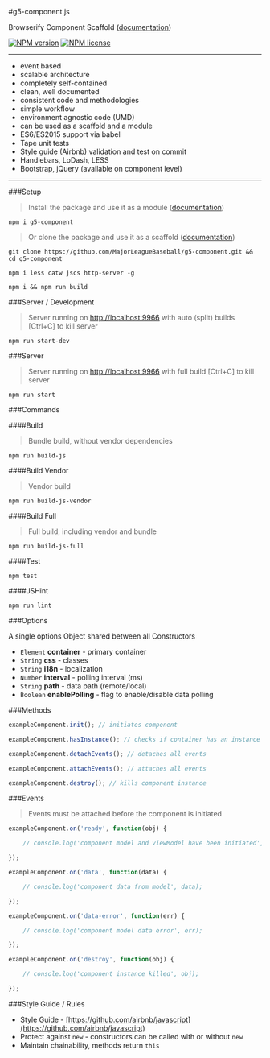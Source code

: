 #g5-component.js

Browserify Component Scaffold ([documentation](https://github.com/MajorLeagueBaseball/g5-component/tree/master/docs#documentation))

[![NPM version](http://img.shields.io/npm/v/g5-component.svg?style=flat-square)](https://www.npmjs.org/package/g5-component) 
[![NPM license](http://img.shields.io/npm/l/g5-component.svg?style=flat-square)](https://www.npmjs.org/package/g5-component)

---

* event based
* scalable architecture
* completely self-contained
* clean, well documented
* consistent code and methodologies
* simple workflow
* environment agnostic code (UMD)
* can be used as a scaffold and a module
* ES6/ES2015 support via babel
* Tape unit tests
* Style guide (Airbnb) validation and test on commit
* Handlebars, LoDash, LESS
* Bootstrap, jQuery (available on component level)

---

###Setup

> Install the package and use it as a module ([documentation](https://github.com/MajorLeagueBaseball/g5-component/blob/master/docs/usage-module.md))

```
npm i g5-component
```

> Or clone the package and use it as a scaffold ([documentation](https://github.com/MajorLeagueBaseball/g5-component/blob/master/docs/usage-scaffold.md))

```
git clone https://github.com/MajorLeagueBaseball/g5-component.git && cd g5-component
```

```
npm i less catw jscs http-server -g
```

```
npm i && npm run build
```

###Server / Development

> Server running on [http://localhost:9966](http://localhost:9966) with auto (split) builds [Ctrl+C] to kill server

```
npm run start-dev
```

###Server

> Server running on [http://localhost:9966](http://localhost:9966) with full build [Ctrl+C] to kill server

```
npm run start
```

###Commands

####Build

> Bundle build, without vendor dependencies

```
npm run build-js
```

####Build Vendor

> Vendor build

```
npm run build-js-vendor
```

####Build Full

> Full build, including vendor and bundle

```
npm run build-js-full
```

####Test

```
npm test
```

####JSHint

```
npm run lint
```

###Options

A single options Object shared between all Constructors

* `Element` __container__ - primary container
* `String` __css__ - classes
* `String` __i18n__ - localization
* `Number` __interval__ - polling interval (ms)
* `String` __path__ - data path (remote/local)
* `Boolean` __enablePolling__ - flag to enable/disable data polling

###Methods

```js
exampleComponent.init(); // initiates component
```

```js
exampleComponent.hasInstance(); // checks if container has an instance of g5-component
```

```js
exampleComponent.detachEvents(); // detaches all events
```

```js
exampleComponent.attachEvents(); // attaches all events
```

```js
exampleComponent.destroy(); // kills component instance
```

###Events

> Events must be attached before the component is initiated

```js
exampleComponent.on('ready', function(obj) {

    // console.log('component model and viewModel have been initiated', obj);

});

exampleComponent.on('data', function(data) {

    // console.log('component data from model', data);

});

exampleComponent.on('data-error', function(err) {

    // console.log('component model data error', err);

});

exampleComponent.on('destroy', function(obj) {

    // console.log('component instance killed', obj);

});
```

###Style Guide / Rules

* Style Guide - [https://github.com/airbnb/javascript](https://github.com/airbnb/javascript)
* Protect against `new` - constructors can be called with or without `new`
* Maintain chainability, methods return `this`
